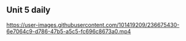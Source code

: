## Unit 5 daily


https://user-images.githubusercontent.com/101419209/236675430-6e7064c9-d786-47b5-a5c5-fc696c8673a0.mp4

